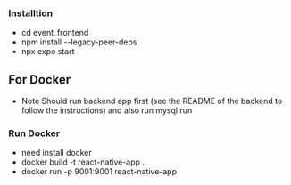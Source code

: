 ### Installtion
- cd event_frontend
- npm install --legacy-peer-deps
-  npx expo start

## For Docker 
- Note Should run backend app first (see the README of the backend to follow the instructions) and also run mysql run 

### Run Docker
- need install docker 
- docker build -t react-native-app .
- docker run -p 9001:9001 react-native-app